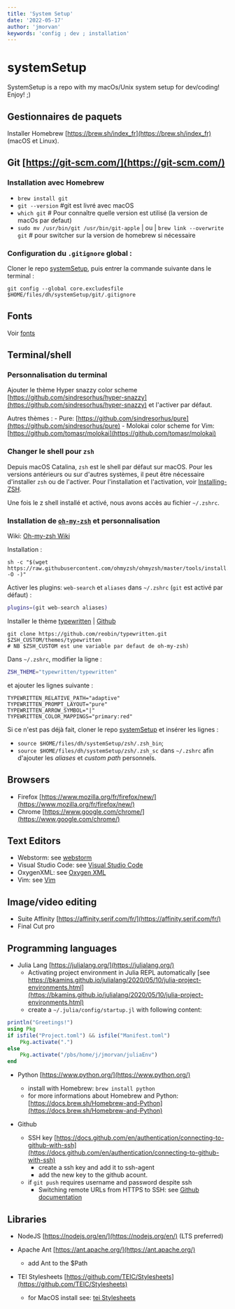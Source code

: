 ```yaml
---
title: 'System Setup'
date: '2022-05-17'
author: 'jmorvan'
keywords: 'config ; dev ; installation'
---
```


# systemSetup
SystemSetup is a repo with my macOs/Unix system setup for dev/coding! Enjoy! ;)

## Gestionnaires de paquets
Installer Homebrew [https://brew.sh/index_fr](https://brew.sh/index_fr) (macOS et Linux).

## Git [https://git-scm.com/](https://git-scm.com/)
### Installation avec Homebrew
- `brew install git`
- `git --version` #git est livré avec macOS
- `which git` # Pour connaître quelle version est utilisé (la version de macOs par defaut)
- `sudo mv /usr/bin/git /usr/bin/git-apple` | ou | `brew link --overwrite git` # pour switcher sur la version de homebrew si nécessaire

### Configuration du `.gitignore` global : 
Cloner le repo [systemSetup](https://github.com/sardinecan/systemSetup/), puis entrer la commande suivante dans le terminal :
```shell
git config --global core.excludesfile $HOME/files/dh/systemSetup/git/.gitignore
```

## Fonts
Voir [fonts](fonts.md)

## Terminal/shell
### Personnalisation du terminal
Ajouter le thème Hyper snazzy color scheme [https://github.com/sindresorhus/hyper-snazzy](https://github.com/sindresorhus/hyper-snazzy) et l'activer par défaut.

Autres thèmes :
    - Pure: [https://github.com/sindresorhus/pure](https://github.com/sindresorhus/pure) 
    - Molokai color scheme for Vim: [https://github.com/tomasr/molokai](https://github.com/tomasr/molokai)

### Changer le shell pour `zsh`
Depuis macOS Catalina, `zsh` est le shell par défaut sur macOS. Pour les versions antérieurs ou sur d'autres systèmes, il peut être nécessaire d'installer `zsh` ou de l'activer. Pour l'installation et l'activation, voir [Installing-ZSH](https://github.com/ohmyzsh/ohmyzsh/wiki/Installing-ZSH).

Une fois le z shell installé et activé, nous avons accès au fichier `~/.zshrc`.

### Installation de [`oh-my-zsh`](https://github.com/ohmyzsh/ohmyzsh/wiki) et personnalisation
Wiki: [Oh-my-zsh Wiki](https://github.com/ohmyzsh/wiki/tree/main)

Installation :
```shell
sh -c "$(wget https://raw.githubusercontent.com/ohmyzsh/ohmyzsh/master/tools/install.sh -O -)"
```

Activer les plugins: `web-search` et `aliases` dans `~/.zshrc` (`git` est activé par défaut) :
```bash
plugins=(git web-search aliases)
```

Installer le thème [typewritten](https://typewritten.dev/) | [Github](https://github.com/reobin/typewritten)
```shell
git clone https://github.com/reobin/typewritten.git $ZSH_CUSTOM/themes/typewritten
# NB $ZSH_CUSTOM est une variable par defaut de oh-my-zsh)
```

Dans `~/.zshrc`, modifier la ligne :
```bash
ZSH_THEME="typewritten/typewritten"
```
et ajouter les lignes suivante : 
```shell
TYPEWRITTEN_RELATIVE_PATH="adaptive"
TYPEWRITTEN_PROMPT_LAYOUT="pure"
TYPEWRITTEN_ARROW_SYMBOL="|"
TYPEWRITTEN_COLOR_MAPPINGS="primary:red"
```

Si ce n'est pas déjà fait, cloner le repo [systemSetup](https://github.com/sardinecan/systemSetup/) et insérer les lignes : 
- `source $HOME/files/dh/systemSetup/zsh/.zsh_bin`;
- `source $HOME/files/dh/systemSetup/zsh/.zsh_sc`
dans `~/.zshrc` afin d'ajouter les _aliases_ et _custom path_ personnels.
	    
<!--Bat [https://github.com/sharkdp/bat/](https://github.com/sharkdp/bat/): A cat cmd clone with syntax highlighting and Git integration. release : [https://github.com/sharkdp/bat/releases](https://github.com/sharkdp/bat/releases)-->




## Browsers
- Firefox [https://www.mozilla.org/fr/firefox/new/](https://www.mozilla.org/fr/firefox/new/)
- Chrome [https://www.google.com/chrome/](https://www.google.com/chrome/)

## Text Editors
- Webstorm: see [webstorm](webstorm/webstorm.md)
- Visual Studio Code: see [Visual Studio Code](visualStudioCode/vs.md)
- OxygenXML: see [Oxygen XML](oxygenXML/oxygenXML.md)
- Vim: see [Vim](vim/vim.md)

## Image/video editing
- Suite Affinity [https://affinity.serif.com/fr/](https://affinity.serif.com/fr/)
- Final Cut pro

## Programming languages
- Julia Lang [https://julialang.org/](https://julialang.org/)
    - Activating project environment in Julia REPL automatically [see https://bkamins.github.io/julialang/2020/05/10/julia-project-environments.html](https://bkamins.github.io/julialang/2020/05/10/julia-project-environments.html)
    - create a `~/.julia/config/startup.jl` with following content:

```julia
println("Greetings!")
using Pkg
if isfile("Project.toml") && isfile("Manifest.toml")
    Pkg.activate(".")
else
    Pkg.activate("/pbs/home/j/jmorvan/juliaEnv")
end
```

- Python [https://www.python.org/](https://www.python.org/)
    - install with Homebrew: `brew install python`
    - for more informations about Homebrew and Python: [https://docs.brew.sh/Homebrew-and-Python](https://docs.brew.sh/Homebrew-and-Python)



- Github
    - SSH key [https://docs.github.com/en/authentication/connecting-to-github-with-ssh](https://docs.github.com/en/authentication/connecting-to-github-with-ssh)
        - create a ssh key and add it to ssh-agent
        - add the new key to the github acount.
    - if `git push` requires username and password despite ssh
    	- Switching remote URLs from HTTPS to SSH: see [Github documentation](https://docs.github.com/fr/get-started/getting-started-with-git/managing-remote-repositories#switching-remote-urls-from-https-to-ssh)

## Libraries
- NodeJS [https://nodejs.org/en/](https://nodejs.org/en/) (LTS preferred)

- Apache Ant [https://ant.apache.org/](https://ant.apache.org/)
    - add Ant to the $Path

- TEI Stylesheets [https://github.com/TEIC/Stylesheets](https://github.com/TEIC/Stylesheets)
    - for MacOS install see: [tei Stylesheets](teiStylesheets/teiStylesheets.md)
